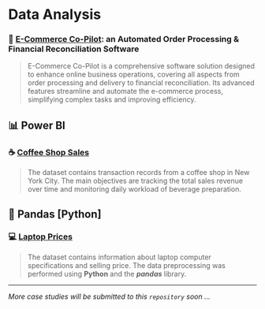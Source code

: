 # Data Analysis



### :postbox: [**E-Commerce Co-Pilot**](https://github.com/michailprev/Data-Analysis/tree/main/Retail%20Shipping): an Automated Order Processing & Financial Reconciliation Software

> E-Commerce Co-Pilot is a comprehensive software solution designed to  enhance online business operations, covering all aspects from order  processing and delivery to financial reconciliation. Its advanced  features streamline and automate the e-commerce process, simplifying  complex tasks and improving efficiency. 









## :bar_chart: Power BI

### :coffee: [Coffee Shop Sales](https://github.com/michailprev/Data-Analysis/tree/main/Coffee%20Shop%20Sales)

> The dataset contains transaction records from a coffee shop in New York City. The main objectives are tracking the total sales revenue over time and monitoring daily workload of beverage preparation.



## :minidisc: Pandas [Python]

### :computer: [Laptop Prices](https://github.com/michailprev/Data-Analysis/tree/main/Pandas%20-%20Laptop%20Prices)

> The dataset contains information about laptop computer specifications and selling price. The data preprocessing was performed using **Python** and the ***pandas*** library.



------

*More case studies will be submitted to this `repository` soon ...*

